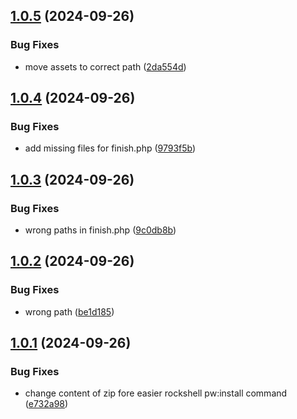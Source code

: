 ## [1.0.5](https://github.com/baumrock/site-rockfrontend/compare/v1.0.4...v1.0.5) (2024-09-26)


### Bug Fixes

* move assets to correct path ([2da554d](https://github.com/baumrock/site-rockfrontend/commit/2da554decee1fc5127670d149bb24ef2237aef93))

## [1.0.4](https://github.com/baumrock/site-rockfrontend/compare/v1.0.3...v1.0.4) (2024-09-26)


### Bug Fixes

* add missing files for finish.php ([9793f5b](https://github.com/baumrock/site-rockfrontend/commit/9793f5bf51374467593b7e7a2af59a3247b4547e))

## [1.0.3](https://github.com/baumrock/site-rockfrontend/compare/v1.0.2...v1.0.3) (2024-09-26)


### Bug Fixes

* wrong paths in finish.php ([9c0db8b](https://github.com/baumrock/site-rockfrontend/commit/9c0db8bd26f1dc99c1a0ca967809401b97425313))

## [1.0.2](https://github.com/baumrock/site-rockfrontend/compare/v1.0.1...v1.0.2) (2024-09-26)


### Bug Fixes

* wrong path ([be1d185](https://github.com/baumrock/site-rockfrontend/commit/be1d1854b70f51da0dcbd7503170e53f19ad37dc))

## [1.0.1](https://github.com/baumrock/site-rockfrontend/compare/v1.0.0...v1.0.1) (2024-09-26)


### Bug Fixes

* change content of zip fore easier rockshell pw:install command ([e732a98](https://github.com/baumrock/site-rockfrontend/commit/e732a989e4b7bcb08688d7a5fc10e95250bcc6a0))

